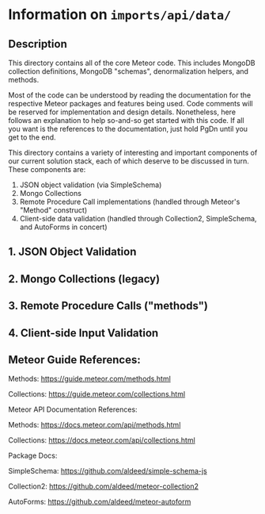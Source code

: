 # Information on `imports/api/data/`

## Description

This directory contains all of the core Meteor code. This includes MongoDB collection
definitions, MongoDB "schemas", denormalization helpers, and methods.

Most of the code can be understood by reading the documentation for the respective
Meteor packages and features being used. Code comments will be reserved for
implementation and design details. Nonetheless, here follows an explanation to help
so-and-so get started with this code. If all you want is the references to the
documentation, just hold PgDn until you get to the end.

This directory contains a variety of interesting and important components
of our current solution stack, each of which deserve to be discussed in
turn. These components are:

1) JSON object validation (via SimpleSchema)
2) Mongo Collections
3) Remote Procedure Call implementations (handled through Meteor's "Method" construct)
4) Client-side data validation (handled through Collection2, SimpleSchema, and AutoForms in concert)

## 1. JSON Object Validation



## 2. Mongo Collections (legacy)



## 3. Remote Procedure Calls ("methods")



## 4. Client-side Input Validation



## Meteor Guide References:

Methods: https://guide.meteor.com/methods.html

Collections: https://guide.meteor.com/collections.html

Meteor API Documentation References:

Methods: https://docs.meteor.com/api/methods.html

Collections: https://docs.meteor.com/api/collections.html

Package Docs:

SimpleSchema: https://github.com/aldeed/simple-schema-js

Collection2: https://github.com/aldeed/meteor-collection2

AutoForms: https://github.com/aldeed/meteor-autoform
